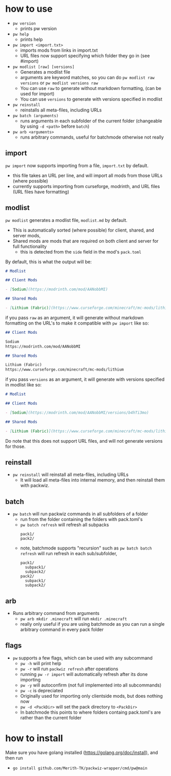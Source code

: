 # how to use

- `pw version`
  - prints pw version
- `pw help`
  - prints help
- `pw import <import.txt>`
  - imports mods from links in import.txt
  - URL files now support specifying which folder they go in (see #import)
- `pw modlist [raw] [versions]`
  - Generates a modlist file
  - arguments are keyword matches, so you can do `pw modlist raw versions` or `pw modlist versions raw`
  - You can use `raw` to generate without markdown formatting, (can be used for import)
  - You can use `versions` to generate with versions specified in modlist
- `pw reinstall`
  - reinstalls all meta-files, including URLs
- `pw batch (arguments)`
  - runs arguments in each subfolder of the current folder (changeable by using `-d <path>` before `batch`)
- `pw arb <arguments>`
  - runs arbitrary commands, useful for batchmode otherwise not really
## import

`pw import` now supports importing from a file, `import.txt` by default.

- this file takes an URL per line, and will import all mods from those URLs (where possible)
- currently supports importing from curseforge, modrinth, and URL files (URL files have formatting)

## modlist

`pw modlist` generates a modlist file, `modlist.md` by default.

- This is automatically sorted (where possible) for client, shared, and server mods,
- Shared mods are mods that are required on both client and server for full functionality
  - this is detected from the `side` field in the mod's `pack.toml`

By default, this is what the output will be:

```markdown
# Modlist

## Client Mods

- [Sodium](https://modrinth.com/mod/AANobbMI)

## Shared Mods

- [Lithium (Fabric)](https://www.curseforge.com/minecraft/mc-mods/lithium)
```

if you pass `raw` as an argument, it will generate without markdown formatting on the URL's to make it compatible with `pw import` like so:

```markdown
## Client Mods

Sodium
https://modrinth.com/mod/AANobbMI

## Shared Mods

Lithium (Fabric)
https://www.curseforge.com/minecraft/mc-mods/lithium
```

if you pass `versions` as an argument, it will generate with versions specified in modlist like so:

```markdown
# Modlist

## Client Mods

- [Sodium](https://modrinth.com/mod/AANobbMI/versions/b4hTi3mo)

## Shared Mods

- [Lithium (Fabric)](https://www.curseforge.com/minecraft/mc-mods/lithium/files/4439705)
```

Do note that this does not support URL files, and will not generate versions for those.

## reinstall

- `pw reinstall` will reinstall all meta-files, including URLs
  - It will load all meta-files into internal memory, and then reinstall them with packwiz.

## batch

- `pw batch` will run packwiz commands in all subfolders of a folder
  - run from the folder containing the folders with pack.toml's
  - `pw batch refresh` will refresh all subpacks
    ```
    pack1/
    pack2/
    ```
  - note, batchmode supports "recursion" such as `pw batch batch refresh` will run refresh in each sub/subfolder, 
    ```
    pack1/
      subpack1/
      subpack2/
    pack2/
      subpack1/
      subpack2/
    ```

## arb
- Runs arbitrary command from arguments
  - `pw arb mkdir .minecraft` will run `mkdir .minecraft`
  - really only useful if you are using batchmode as you can run a single arbitrary command in every pack folder

## flags

- `pw` supports a few flags, which can be used with any subcommand
  - `pw -h` will print help
  - `pw -r` will run `packwiz refresh` after operations
  - running `pw -r import` will automatically refresh after its done importing
  - `pw -y` will autoconfirm (not full implemented into all subcommands)
  - `pw -c` is depreciated
  - Originally used for importing only clientside mods, but does nothing now
  - `pw -d <PackDir>` will set the pack directory to `<PackDir>`
  - In batchmode this points to where folders containg pack.toml's are rather than the current folder

# how to install

Make sure you have golang installed (https://golang.org/doc/install),
and then run

- `go install github.com/Merith-TK/packwiz-wrapper/cmd/pw@main`
